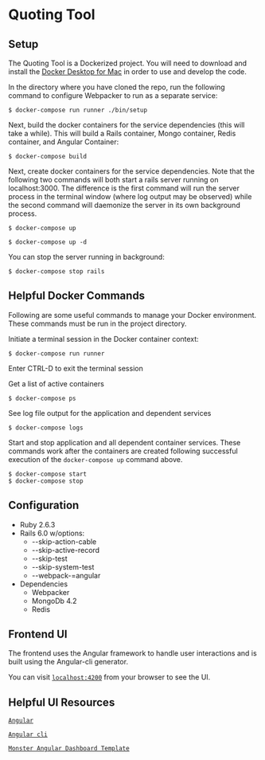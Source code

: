 # Quoting Tool


## Setup
The Quoting Tool is a Dockerized project.  You will need to download and install the [Docker Desktop for Mac](https://docs.docker.com/docker-for-mac/install/) in order to use and develop the code.

In the directory where you have cloned the repo, run the following command to configure Webpacker to run as a separate service:

```
$ docker-compose run runner ./bin/setup
```

Next, build the docker containers for the service dependencies (this will take a while).  This will build a Rails container, Mongo container, Redis container, and Angular Container:

```
$ docker-compose build
```

Next, create docker containers for the service dependencies.  Note that the following two commands will both start a rails server running on localhost:3000.  The difference is the first command will run the server process in the terminal window (where log output may be observed) while the second command will daemonize the server in its own background process.  

```
$ docker-compose up
```

```
$ docker-compose up -d
```

You can stop the server running in background:

```
$ docker-compose stop rails
```

## Helpful Docker Commands

Following are some useful commands to manage your Docker environment.  These commands must be run in the project directory.


Initiate a terminal session in the Docker container context:

```
$ docker-compose run runner
```

Enter CTRL-D to exit the terminal session

Get a list of active containers

```
$ docker-compose ps
```

See log file output for the application and dependent services

```
$ docker-compose logs
```

Start and stop application and all dependent container services.  These commands work after the containers are created following successful execution of the ```docker-compose up``` command above.

```
$ docker-compose start
$ docker-compose stop
```


## Configuration

* Ruby 2.6.3
* Rails 6.0 w/options:
  * --skip-action-cable
  * --skip-active-record
  * --skip-test
  * --skip-system-test
  * --webpack-=angular
* Dependencies
  *  Webpacker
  *  MongoDb 4.2
  *  Redis

## Frontend UI

The frontend uses the Angular framework to handle user interactions and is built using the Angular-cli generator.

You can visit [`localhost:4200`](http://localhost:4200) from your browser to see the UI.

## Helpful UI Resources

[`Angular`](https://angular.io/)

[`Angular cli`](https://cli.angular.io/)

[`Monster Angular Dashboard Template`](https://www.wrappixel.com/demos/angular-admin-templates/monster-angular/docs/documentation.html)
